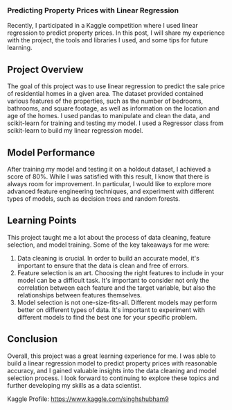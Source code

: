 ### Predicting Property Prices with Linear Regression

Recently, I participated in a Kaggle competition where I used linear regression to predict property prices. In this post, I will share my experience with the project, the tools and libraries I used, and some tips for future learning.

## Project Overview
The goal of this project was to use linear regression to predict the sale price of residential homes in a given area. The dataset provided contained various features of the properties, such as the number of bedrooms, bathrooms, and square footage, as well as information on the location and age of the homes.
I used pandas to manipulate and clean the data, and scikit-learn for training and testing my model. I used a Regressor class from scikit-learn to build my linear regression model.

## Model Performance
After training my model and testing it on a holdout dataset, I achieved a score of 80%. While I was satisfied with this result, I know that there is always room for improvement. In particular, I would like to explore more advanced feature engineering techniques, and experiment with different types of models, such as decision trees and random forests.

## Learning Points
This project taught me a lot about the process of data cleaning, feature selection, and model training. Some of the key takeaways for me were:
1)	Data cleaning is crucial. In order to build an accurate model, it's important to ensure that the data is clean and free of errors.
2)	Feature selection is an art. Choosing the right features to include in your model can be a difficult task. It's important to consider not only the correlation between each feature and the target variable, but also the relationships between features themselves.
3)	Model selection is not one-size-fits-all. Different models may perform better on different types of data. It's important to experiment with different models to find the best one for your specific problem.

## Conclusion
Overall, this project was a great learning experience for me. I was able to build a linear regression model to predict property prices with reasonable accuracy, and I gained valuable insights into the data cleaning and model selection process. I look forward to continuing to explore these topics and further developing my skills as a data scientist.

Kaggle Profile: https://www.kaggle.com/singhshubham9
